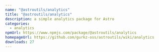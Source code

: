 ```yaml
---
name: "@astroutils/analytics"
title: "@astroutils/analytics"
description: a simple analytics package for Astro
categories:
  - analytics
npmUrl: https://www.npmjs.com/package/@astroutils/analytics
homepageUrl: https://github.com/gurkz-oss/astroutils/wiki/analytics
downloads: 27
---
```


